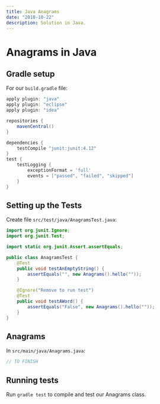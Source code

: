 ```yaml
---
title: Java Anagrams
date: "2018-10-22"
description: Solution in Java.
---
```


# Anagrams in Java

## Gradle setup

For our `build.gradle` file:

```gradle
apply plugin: "java"
apply plugin: "eclipse"
apply plugin: "idea"

repositories {
    mavenCentral()
}

dependencies {
    testCompile "junit:junit:4.12"
}
test {
    testLogging {
        exceptionFormat = 'full'
        events = ["passed", "failed", "skipped"]
    }
}
```

## Setting up the Tests

Create file `src/test/java/AnagramsTest.java`:

```java
import org.junit.Ignore;
import org.junit.Test;

import static org.junit.Assert.assertEquals;

public class AnagramsTest {
    @Test
    public void testAnEmptyString() {
        assertEquals("", new Anagrams().hello(""));
    }

    @Ignore("Remove to run test")
    @Test
    public void testAWord() {
        assertEquals("False", new Anagrams().hello(""));
    }
}

```

## Anagrams

In `src/main/java/Anagrams.java`:

```java
// TO FINISH
```

## Running tests

Run `gradle test` to compile and test our Anagrams class.

